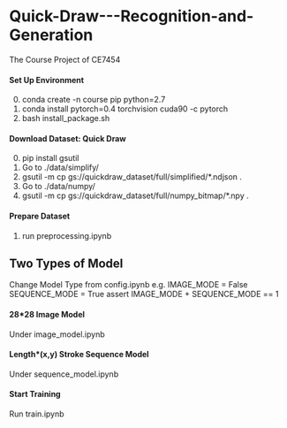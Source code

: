 # Quick-Draw---Recognition-and-Generation
The Course Project of  CE7454

#### Set Up Environment
0. conda create -n course pip python=2.7
1. conda install pytorch=0.4 torchvision cuda90 -c pytorch 
2. bash install_package.sh

#### Download Dataset: Quick Draw
0. pip install gsutil
1. Go to ./data/simplify/ 
2. gsutil -m cp gs://quickdraw_dataset/full/simplified/*.ndjson .
3. Go to ./data/numpy/
4. gsutil -m cp gs://quickdraw_dataset/full/numpy_bitmap/*.npy .

#### Prepare Dataset
1. run preprocessing.ipynb

## Two Types of Model
Change Model Type from config.ipynb
e.g.
IMAGE_MODE = False
SEQUENCE_MODE = True
assert IMAGE_MODE + SEQUENCE_MODE == 1
#### 28*28 Image Model
Under image_model.ipynb
#### Length*(x,y) Stroke Sequence Model 
Under sequence_model.ipynb

#### Start Training
Run train.ipynb


